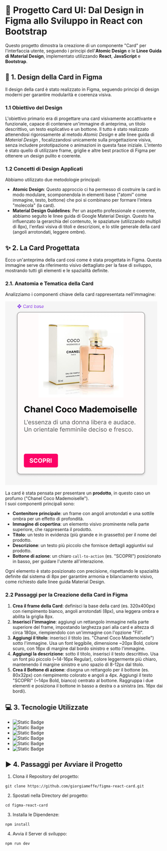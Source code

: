 # 🚀 Progetto Card UI: Dal Design in Figma allo Sviluppo in React con Bootstrap

Questo progetto dimostra la creazione di un componente "Card" per l'interfaccia utente, seguendo i principi dell'**Atomic Design** e le **Linee Guida di Material Design**, implementato utilizzando **React**, **JavaScript** e **Bootstrap**.

## 🎨 1. Design della Card in Figma

Il design della card è stato realizzato in Figma, seguendo principi di design moderni per garantire modularità e coerenza visiva.

### 1.1 Obiettivo del Design 

L'obiettivo primario era di progettare una card visivamente accattivante e funzionale, capace di contenere un'immagine di anteprima, un titolo descrittivo, un testo esplicativo e un bottone. Il tutto è stato realizzato attenendosi rigorosamente al metodo *Atomic Design* e alle linee guida di *Material Design* , focalizzandosi unicamente sulla progettazione visiva, senza includere prototipazione o animazioni in questa fase iniziale. L'intento è stato quello di utilizzare frame, griglie e altre best practice di Figma per ottenere un design pulito e coerente.

### 1.2 Concetti di Design Applicati

Abbiamo utilizzato due metodologie principali:

* **Atomic Design**: Questo approccio ci ha permesso di costruire la card in modo modulare, scomponendola in elementi base ("atomi" come immagine, testo, bottone) che poi si combinano per formare l'intera "molecola" (la card). 
* **Material Design Guidelines**: Per un aspetto professionale e coerente, abbiamo seguito le linee guida di Google Material Design. Questo ha influenzato la gerarchia del contenuto, le spaziature (utilizzando multipli di 8px), l'enfasi visiva di titoli e descrizioni, e lo stile generale della card (angoli arrotondati, leggere ombre).

## ✨ 2. La Card Progettata

Ecco un'anteprima della card così come è stata progettata in Figma. Questa immagine serve da riferimento visivo dettagliato per la fase di sviluppo, mostrando tutti gli elementi e le spazialità definite.

### 2.1. Anatomia e Tematica della Card

Analizziamo i componenti chiave della card rappresentata nell'immagine:

![Figma Card Base Design](./public/figma-card-base.png)

La card è stata pensata per presentare un **prodotto**, in questo caso un profumo ("Chanel Coco Mademoiselle").    
I suoi componenti principali sono:

* **Contenitore principale**: un frame con angoli arrotondati e una sottile ombra per un effetto di profondità.
* **Immagine di copertina**: un elemento visivo prominente nella parte superiore, che rappresenta il prodotto.
* **Titolo**: un testo in evidenza (più grande e in grassetto) per il nome del prodotto.
* **Descrizione**: un testo più piccolo che fornisce dettagli aggiuntivi sul prodotto.
* **Bottone di azione**: un chiaro `call-to-action` (es. "SCOPRI") posizionato in basso, per guidare l'utente all'interazione.

Ogni elemento è stato posizionato con precisione, rispettando le spazialità definite dal sistema di 8px per garantire armonia e bilanciamento visivo, come richiesto dalle linee guida Material Design.


### 2.2 Passaggi per la Creazione della Card in Figma

1.  **Crea il frame della Card**: definisci la base della card (es. 320x400px) con riempimento bianco, angoli arrotondati (8px), una leggera ombra e abilita la griglia 8px.
2.  **Inserisci l'immagine**: aggiungi un rettangolo immagine nella parte superiore del frame, impostando larghezza pari alla card e altezza di circa 180px, riempiendolo con un'immagine con l'opzione "Fill".
3.  **Aggiungi il titolo**: inserisci il titolo (es. "Chanel Coco Mademoiselle") sotto l'immagine. Usa un font leggibile, dimensione ~20px Bold, colore scuro, con 16px di margine dal bordo sinistro e sotto l'immagine.
4.  **Aggiungi la descrizione**: sotto il titolo, inserisci il testo descrittivo. Usa un font più piccolo (~14-16px Regular), colore leggermente più chiaro, mantenendo il margine sinistro e uno spazio di 8-12px dal titolo.
5.  **Crea il Bottone di azione**: disegna un rettangolo per il bottone (es. 80x32px) con riempimento colorato e angoli a 4px. Aggiungi il testo "SCOPRI" (~14px Bold, bianco) centrato al bottone. Raggruppa i due elementi e posiziona il bottone in basso a destra o a sinistra (es. 16px dai bordi).

## 💻 3. Tecnologie Utilizzate

- ![Static Badge](https://img.shields.io/badge/HTML-orange)
- ![Static Badge](https://img.shields.io/badge/CSS-darkblue)
- ![Static Badge](https://img.shields.io/badge/JavaScript-yellow)
- ![Static Badge](https://img.shields.io/badge/React-blue)
- ![Static Badge](https://img.shields.io/badge/Bootstrap-purple)
- ![Static Badge](https://img.shields.io/badge/Figma-darkgreen) 

## ▶️ 4. Passaggi per Avviare il Progetto
1. Clona il Repository del progetto:
```
git clone https://github.com/giorgiameffe/figma-react-card.git
```
2. Spostati nella Directory del progetto:
```
cd figma-react-card
```
3. Installa le Dipendenze:
```
npm install
```
4. Avvia il Server di sviluppo:
```
npm run dev
```






